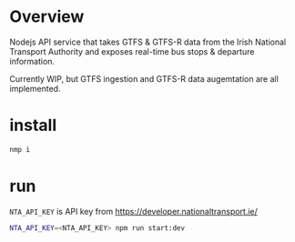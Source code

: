 # Overview

Nodejs API service that takes GTFS & GTFS-R data from the Irish National Transport Authority and exposes
real-time bus stops & departure information.

Currently WIP, but GTFS ingestion and GTFS-R data augemtation are all implemented.

# install

```sh
nmp i
```

# run

`NTA_API_KEY` is API key from https://developer.nationaltransport.ie/

```sh
NTA_API_KEY=<NTA_API_KEY> npm run start:dev
```
